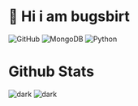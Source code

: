 # 👋 Hi i am bugsbirt
![GitHub](https://img.shields.io/badge/-GitHub-181717?style=flat-square&logo=github) ![MongoDB](https://img.shields.io/badge/-MongoDB-black?style=flat-square&logo=mongodb) ![Python](https://img.shields.io/badge/-Python-black?style=flat-square&logo=Python)

# Github Stats
![dark](https://github-readme-stats.vercel.app/api/top-langs/?username=DezBirdss&theme=onedark&hide_border=false&include_all_commits=true&count_private=true&layout=compact)
![dark](https://github-readme-stats.vercel.app/api?username=DezBirdss&show_icons=true&hide=contribs,prs&cache_seconds=86400&theme=dark)

